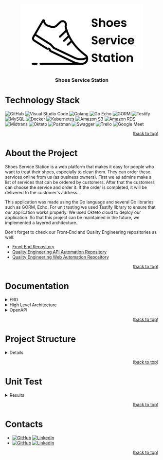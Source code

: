 <div id="top"></div>

<div>
    <!-- Project Logo -->
    <div align="center">
        <a href="images/shoes-service-station.png" target="_blank" rel="noopener noreferrer">
            <img src="images/shoes-service-station.png" alt="Shoes Service Station Logo" width="400">
        </a>
        <h3 align="center">
            Shoes Service Station
        </h3>
    </div>
</div>

# Technology Stack
![GitHub](https://img.shields.io/badge/GitHub-100000?style=for-the-badge&logo=github&logoColor=white)
![Visual Studio Code](https://img.shields.io/badge/Visual%20Studio%20Code-0078d7.svg?style=for-the-badge&logo=visual-studio-code&logoColor=white)
![Golang](https://img.shields.io/badge/Go-00ADD8?style=for-the-badge&logo=go&logoColor=white)
![Go Echo](https://img.shields.io/badge/-Echo-4CE1FF?logo=go&logoColor=white&style=for-the-badge)
![GORM](https://img.shields.io/badge/-GORM-56A6EE?logo=go&logoColor=white&style=for-the-badge)
![Testify](https://img.shields.io/badge/Testify-blue?style=for-the-badge&logo=go&logoColor=white)
![MySQL](https://img.shields.io/static/v1?style=for-the-badge&message=MySQL&color=4479A1&logo=MySQL&logoColor=FFFFFF&label=)
![Docker](https://img.shields.io/badge/docker-%230db7ed.svg?style=for-the-badge&logo=docker&logoColor=white)
![Kubernetes](https://img.shields.io/badge/kubernetes-%23326ce5.svg?style=for-the-badge&logo=kubernetes&logoColor=white)
![Amazon S3](https://img.shields.io/static/v1?style=for-the-badge&message=Amazon+S3&color=569A31&logo=Amazon+S3&logoColor=FFFFFF&label=)
![Amazon RDS](https://img.shields.io/badge/Amazon%20RDS-4053D6?style=for-the-badge&logo=Amazon%20DynamoDB&logoColor=white)
![Midtrans](https://img.shields.io/badge/-midtrans-0A2955?style=for-the-badge)
![Okteto](https://img.shields.io/badge/-Okteto-1E222B?style=for-the-badge)
![Postman](https://img.shields.io/badge/Postman-FF6C37?style=for-the-badge&logo=postman&logoColor=white)
![Swagger](https://img.shields.io/badge/-Swagger-%23Clojure?style=for-the-badge&logo=swagger&logoColor=white)
![Trello](https://img.shields.io/badge/Trello-%23026AA7.svg?style=for-the-badge&logo=Trello&logoColor=white)
![Google Meet](https://img.shields.io/badge/Google%20Meet-00897B?style=for-the-badge&logo=google-meet&logoColor=white)
<p align="right">(<a href="#top">back to top</a>)</p>

# About the Project
<!-- Project Description -->
<div>
    <p style="text-align:left">
        Shoes Service Station is a web platform that makes it easy for people who want to treat their shoes, especially to clean them.
        They can order these services online from us (as business owners).
        First we as admins make a list of services that can be ordered by customers.
        After that the customers can choose the service and order it.
        If the order is completed, it will be delivered to the customer's address.
    </p>
    <p style="text-align:left">
        This application was made using the Go language and several Go libraries such as GORM, Echo.
        For unit testing we used Testify library to ensure that our application works properly.
        We used Okteto cloud to deploy our application.
        So that this project can be maintained in the future, we implemented a layered architecture.
    </p>
    <p style="text-align:left">
        Don't forget to check our Front-End and Quality Engineering repositories as well:
        <ul>
            <li><a href="https://github.com/alta-shoes-and-care/FE" target="_blank" rel="noopener noreferrer">Front End Repository</a></li>
            <li><a href="https://github.com/alta-shoes-and-care/QE-API_Automation" target="_blank" rel="noopener noreferrer">Quality Engineering API Automation Repository</a></li>
            <li><a href="https://github.com/alta-shoes-and-care/QE-WEB_Automation" target="_blank" rel="noopener noreferrer">Quality Engineering Web Automation Repository</a></li>
        </ul>
    </p>
</div>
<p align="right">(<a href="#top">back to top</a>)</p>

# Documentation
<details>
    <summary>ERD</summary>
    <div align="center">
        <a href="images/erd.jpg">
            <img src="images/erd.jpg" alt="ERD">
        </a>
        <h3 align="center">
            High Level Architecture
        </h3>
    </div>
</details>

<details>
    <summary>High Level Architecture</summary>
    <div align="center">
        <a href="images/HLA-updated.jpeg">
            <img src="images/HLA-updated.jpeg" alt="High Level Architecture">
        </a>
        <h3 align="center">
            High Level Architecture
        </h3>
    </div>
</details>

<details>
    <summary>OpenAPI</summary>
    <div align="center">
        <h3 align="center">
            <a href="https://app.swaggerhub.com/apis/ynwahid/ide/1.1.0" target="_blank" rel="noopener noreferrer">SwaggerHub</a>
        </h3>
    </div>
</details>

<p align="right">(<a href="#top">back to top</a>)</p>

# Project Structure
<details>
    <summary>Details</summary>

```
BE
├── configs
│   └── config.go
├── deliveries
│   ├── controllers
│   │   ├── auth
│   │   │   ├── auth_test.go
│   │   │   ├── auth.go
│   │   │   ├── request.go
│   │   │   └── response.go
│   │   ├── common
│   │   │   └── common.go
│   │   ├── order
│   │   │   ├── order_test.go
│   │   │   ├── order.go
│   │   │   ├── request.go
│   │   │   └── response.go
│   │   ├── payment-method
│   │   │   ├── payment-method_test.go
│   │   │   ├── payment-method.go
│   │   │   ├── request.go
│   │   │   └── response.go
│   │   ├── review
│   │   │   ├── request.go
│   │   │   ├── review_test.go
│   │   │   └── review.go
│   │   ├── service
│   │   │   ├── request.go
│   │   │   ├── response.go
│   │   │   ├── service_test.go
│   │   │   └── service.go
│   │   └── user
│   │       ├── request.go
│   │       ├── response.go
│   │       ├── user_test.go
│   │       └── user.go
│   ├── helpers
│   │   └── hash
│   │       └── hash.go
│   ├── middlewares
│   │   ├── bodyLimiter.go
│   │   ├── jwtAuth.go
│   │   └── jwtMiddleware.go
│   ├── mocks
│   │   ├── auth
│   │   │   └── auth.go
│   │   ├── order
│   │   │   └── order.go
│   │   ├── payment-method
│   │   │   └── payment-method.go
│   │   ├── review
│   │   │   └── review.go
│   │   ├── service
│   │   │   └── service.go
│   │   └── user
│   │       └── user.go
│   ├── routes
│   │   └── route.go
│   └── validators
│       └── validator.go
├── entities
│   ├── order
│   │   └── order.go
│   ├── payment-method
│   │   └── payment-method.go
│   ├── review
│   │   └── review.go
│   ├── service
│   │   └── service.go
│   └── user
│       └── user.go
├── ERD
│   └── erd.drawio
├── external
│   ├── aws-s3
│   │   ├── aws-s3.go
│   │   └── interface.go
│   └── midtrans-pay
│       ├── interface.go
│       └── midtrans-pay.go
├── images
│   ├── coverage-1.png
│   ├── coverage-2.png
│   ├── erd.jpg
│   ├── HLA-updated.jpeg
│   └── shoes-service-station.png
├── OpenAPI
│   └── openapi.yaml
├── repositories
│   ├── auth
│   │   ├── auth_test.go
│   │   ├── auth.go
│   │   └── interface.go
│   ├── hash
│   │   └── hash.go
│   ├── mocks
│   │   ├── order
│   │   │   └── order.go
│   │   ├── payment-method
│   │   │   └── payment-method.go
│   │   ├── review
│   │   │   └── review.go
│   │   ├── service
│   │   │   └── service.go
│   │   └── user
│   │       └── user.go
│   ├── order
│   │   ├── formatter.go
│   │   ├── interface.go
│   │   ├── order_test.go
│   │   └── order.go
│   ├── payment-method
│   │   ├── interface.go
│   │   ├── payment-method_test.go
│   │   └── payment-method.go
│   ├── review
│   │   ├── formatter.go
│   │   ├── interface.go
│   │   ├── review_test.go
│   │   └── review.go
│   ├── service
│   │   ├── interface.go
│   │   ├── service_test.go
│   │   └── service.go
│   └── user
│       ├── interface.go
│       ├── user_test.go
│       └── user.go
├── utils
│   └── mysqldriver.go
├── .env
├── .gitignore
├── app-pod.yaml
├── coverage.out
├── docker-compose.yaml
├── dockerfile
├── go.mod
├── go.sum
├── main.go
├── README.md
└── secret.yaml
```

</details>
<p align="right">(<a href="#top">back to top</a>)</p>

# Unit Test
<details>
    <summary>Results</summary>

![Testing Coverage - 1](images/coverage-1.png)
![Testing Coverage - 1](images/coverage-2.png)

Unit Testing Coverage 100%
</details>
<p align="right">(<a href="#top">back to top</a>)</p>

# Contacts
- [![GitHub](https://img.shields.io/badge/ynwahid-100000?style=for-the-badge&logo=github&logoColor=white)](https://github.com/ynwahid/) [![LinkedIn](https://img.shields.io/badge/ynwahid-0077B5?style=for-the-badge&logo=linkedin&logoColor=white)](https://www.linkedin.com/in/ynwahid/)
- [![GitHub](https://img.shields.io/badge/fransihsan-100000?style=for-the-badge&logo=github&logoColor=white)](https://github.com/fransihsan/) [![LinkedIn](https://img.shields.io/badge/fransihsan-0077B5?style=for-the-badge&logo=linkedin&logoColor=white)](https://www.linkedin.com/in/fransihsan/)
<p align="right">(<a href="#top">back to top</a>)</p>